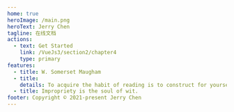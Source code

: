 ```yaml
---
home: true
heroImage: /main.png
heroText: Jerry Chen
tagline: 在线文档
actions:
  - text: Get Started
    link: /VueJs3/section2/chapter4
    type: primary
features:
  - title: W. Somerset Maugham
  - title: 
    details: To acquire the habit of reading is to construct for yourself a refuge from almost all the miseries of life.
  - title: Impropriety is the soul of wit.
footer: Copyright © 2021-present Jerry Chen
---
```

